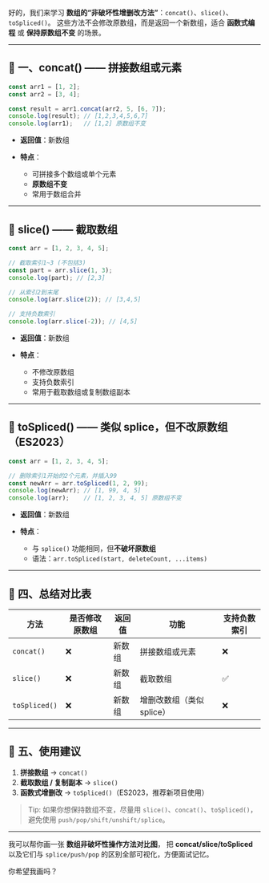 好的，我们来学习 **数组的“非破坏性增删改方法”**：`concat()`、`slice()`、`toSpliced()`。
这些方法不会修改原数组，而是返回一个新数组，适合 **函数式编程** 或 **保持原数组不变** 的场景。

---

## 🧩 一、concat() —— 拼接数组或元素

```js
const arr1 = [1, 2];
const arr2 = [3, 4];

const result = arr1.concat(arr2, 5, [6, 7]);
console.log(result); // [1,2,3,4,5,6,7]
console.log(arr1);   // [1,2] 原数组不变
```

* **返回值**：新数组
* **特点**：

  * 可拼接多个数组或单个元素
  * **原数组不变**
  * 常用于数组合并

---

## 🔹 slice() —— 截取数组

```js
const arr = [1, 2, 3, 4, 5];

// 截取索引1~3 (不包括3)
const part = arr.slice(1, 3);
console.log(part); // [2,3]

// 从索引2到末尾
console.log(arr.slice(2)); // [3,4,5]

// 支持负数索引
console.log(arr.slice(-2)); // [4,5]
```

* **返回值**：新数组
* **特点**：

  * 不修改原数组
  * 支持负数索引
  * 常用于截取数组或复制数组副本

---

## 🔹 toSpliced() —— 类似 splice，但不改原数组（ES2023）

```js
const arr = [1, 2, 3, 4, 5];

// 删除索引1开始的2个元素，并插入99
const newArr = arr.toSpliced(1, 2, 99);
console.log(newArr); // [1, 99, 4, 5]
console.log(arr);    // [1, 2, 3, 4, 5] 原数组不变
```

* **返回值**：新数组
* **特点**：

  * 与 `splice()` 功能相同，但**不破坏原数组**
  * 语法：`arr.toSpliced(start, deleteCount, ...items)`

---

## 🧾 四、总结对比表

| 方法            | 是否修改原数组 | 返回值 | 功能               | 支持负数索引 |
| ------------- | ------- | --- | ---------------- | ------ |
| `concat()`    | ❌       | 新数组 | 拼接数组或元素          | ❌      |
| `slice()`     | ❌       | 新数组 | 截取数组             | ✅      |
| `toSpliced()` | ❌       | 新数组 | 增删改数组（类似 splice） | ❌      |

---

## 🔑 五、使用建议

1. **拼接数组** → `concat()`
2. **截取数组 / 复制副本** → `slice()`
3. **函数式增删改** → `toSpliced()`（ES2023，推荐新项目使用）

> Tip: 如果你想保持数组不变，尽量用 `slice()`、`concat()`、`toSpliced()`，避免使用 `push/pop/shift/unshift/splice`。

---

我可以帮你画一张 **数组非破坏性操作方法对比图**，
把 **concat/slice/toSpliced** 以及它们与 `splice/push/pop` 的区别全部可视化，方便面试记忆。

你希望我画吗？
